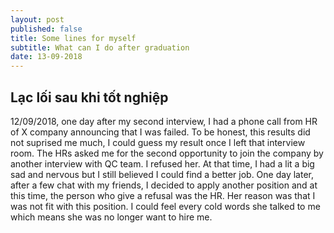 ```yaml
---
layout: post
published: false
title: Some lines for myself
subtitle: What can I do after graduation
date: 13-09-2018
---
```

## Lạc lối sau khi tốt nghiệp 
12/09/2018, one day after my second interview, I had a phone call from HR of X company announcing that I was failed. To be honest, this results did not suprised me much, I could guess my result once I left that interview room. The HRs asked me for the second opportunity to join the company by another interview with QC team. I refused her. At that time, I had a lit a big sad and nervous but I still believed I could find a better job. One day later, after a few chat with my friends, I decided to apply another position and at this time, the person who give a refusal was the HR. Her reason was that I was not fit with this position. I could feel every cold words she talked to me which means she was no longer want to hire me.  